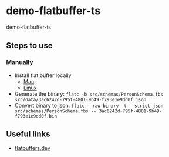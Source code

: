 # demo-flatbuffer-ts
demo-flatbuffer-ts


## Steps to use

### Manually
-  Install flat buffer locally  
   - [Mac](https://formulae.brew.sh/formula/flatbuffers)
   - [Linux](https://gist.github.com/ankur-anand/389536ccd5accd50143bdacf605dc79b)
-  Generate the binary: `flatc -b src/schemas/PersonSchema.fbs src/data/3ac6242d-795f-4801-9b49-f793e1e9dd0f.json`
-  Convert binary to json: `flatc --raw-binary -t --strict-json  src/schemas/PersonSchema.fbs -- 3ac6242d-795f-4801-9b49-f793e1e9dd0f.bin`


## Useful links
- [flatbuffers.dev](https://flatbuffers.dev/)
